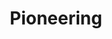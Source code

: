 ---
title       : Pioneering
key         : CP-PI
skills      : Behaviour, Mindset, Challenging the norm
difficulty  : expert
area        : competency

questions :
    - "CP-PI-01: Describe a time when you successfully challenged the status quo by introducing a creative approach within your team/organisation."
    - "CP-PI-02: Describe a time when you had to initiate discussions with your team or other internal groups to reduce ambiguity regarding customer needs."
    - "CP-PI-03: Describe a time when you pursued new ideas and innovation despite resistance or lack of support."
desirable :
    - Made a specific challenge to organisational practices
    - Persuaded peers to consider/adopt their ideas in a positive way
    - Created passion in others around new technologies and solution opportunities
    - Described strategies for reducing ambiguity regarding customer needs
    - Shared useful information to help drive adoption of a product/service
bonus_points :
    - Made a specific challenge to organisational practices that led to the adoption of a new approach
    - Persuaded senior leaders to consider/adopt their ideas in a positive way
    - Inspired others to be active contributors on new technologies and solutions
    - Described innovative strategies for reducing ambiguity regarding customer needs
    - Gathered and shared useful information to help drive adoption of a product/service
---